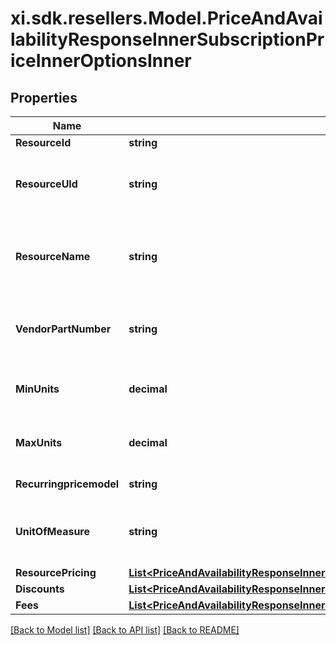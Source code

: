 # xi.sdk.resellers.Model.PriceAndAvailabilityResponseInnerSubscriptionPriceInnerOptionsInner

## Properties

Name | Type | Description | Notes
------------ | ------------- | ------------- | -------------
**ResourceId** | **string** |  | [optional] 
**ResourceUId** | **string** | The resource id of the subscription product. | [optional] 
**ResourceName** | **string** | The name of the resource of the subscription product. | [optional] 
**VendorPartNumber** | **string** | Vendor’s part number for the subscription product. | [optional] 
**MinUnits** | **decimal** | Minimum unit needs to purchased. | [optional] 
**MaxUnits** | **decimal** | Maximum unit available for a purchase. | [optional] 
**Recurringpricemodel** | **string** | Recurring price model | [optional] 
**UnitOfMeasure** | **string** | Unit of mesaure for a subscription product. | [optional] 
**ResourcePricing** | [**List&lt;PriceAndAvailabilityResponseInnerSubscriptionPriceInnerOptionsInnerResourcePricingInner&gt;**](PriceAndAvailabilityResponseInnerSubscriptionPriceInnerOptionsInnerResourcePricingInner.md) |  | [optional] 
**Discounts** | [**List&lt;PriceAndAvailabilityResponseInnerSubscriptionPriceInnerOptionsInnerDiscountsInner&gt;**](PriceAndAvailabilityResponseInnerSubscriptionPriceInnerOptionsInnerDiscountsInner.md) |  | [optional] 
**Fees** | [**List&lt;PriceAndAvailabilityResponseInnerSubscriptionPriceInnerOptionsInnerFeesInner&gt;**](PriceAndAvailabilityResponseInnerSubscriptionPriceInnerOptionsInnerFeesInner.md) |  | [optional] 

[[Back to Model list]](../README.md#documentation-for-models) [[Back to API list]](../README.md#documentation-for-api-endpoints) [[Back to README]](../README.md)

